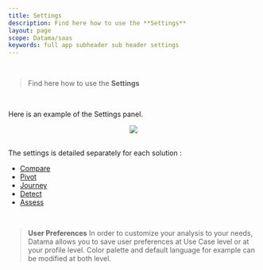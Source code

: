 ```yaml
---
title: Settings
description: Find here how to use the **Settings**
layout: page
scope: Datama/saas
keywords: full app subheader sub header settings
---
```


<br>

> Find here how to use the **Settings**

<br>

Here is an example of the Settings panel.
<br>
<center><img src="{{site.url}}/{{site.baseurl}}/core_app/new/compare/interface/subheader/settings/images/settings.jpg"/></center>
<br>

The settings is detailed separately for each solution :
- [Compare]({{site.url}}/{{site.baseurl}}/core_app/new/compare/interface/subheader/settings.html)
- [Pivot]({{site.url}}/{{site.baseurl}}/core_app/new/pivot/interface/subheader/settings.html)
- [Journey]({{site.url}}/{{site.baseurl}}docs/core_app/new/journey/interface/journey_header.html)
- [Detect]({{site.url}}/{{site.baseurl}}/core_app/new/detect/settings.html)
- [Assess]({{site.url}}/{{site.baseurl}}/core_app/new/assess/settings.html)


<br>

> **User Preferences**
In order to customize your analysis to your needs, Datama allows you to save user preferences at Use Case level or at your profile level.
Color palette and default language for example can be modified at both level.
